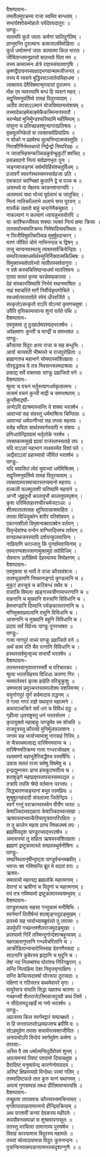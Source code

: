 वैशम्पायनः-  
तमतीतमुपक्रम्य राजा स्वमिव बान्धवम् ।  
सभार्यश्शोकमोहार्तः पर्यदेवयदातुरः ॥  
पाण्डुः-  
सतामपि कुले जाताः कर्मणा चातिदुर्गतिम् ।  
प्राप्नुवन्ति दुरात्मानः कामजालविमोहिताः ॥  
कुले धर्मात्मनां जातः कामात्मा किल भारतः ।  
जीवितान्तमनुप्राप्तो बालभावे पिता मम ॥  
तस्य कामात्मनः क्षेत्रे राज्ञस्संयतवागृषिः ।  
कृष्णद्वैपायनस्साक्षाद्भगवान्मामजीजनत् ॥  
तस्य मे व्यसने बुद्धिस्सञ्जातेयमिहाधमा ।  
त्यक्तस्य देवैविषमान्मृगयायां दुरात्मनः ॥  
मोक्ष एव व्यवस्यामि बन्धं हि व्यसनं महत् ।  
सद्वृत्तिमनुवर्तिष्ये तामहं पितुरव्ययाम् ।  
अतीव तपसाऽऽत्मानं योजयिष्याम्यसंशयम् ॥  
तस्मादेकाहमेकाहमेकैकस्मिन्वनस्पतौ ।  
चरन्भैक्षां मुनिर्मुण्डश्चरिष्यामि महीमिमाम् ॥  
पांसुना च प्रतिच्छन्नश्शून्यागारप्रतिश्रयः ।  
वृक्षमूलनिकेतो वा त्यक्तसर्वप्रियाप्रियः ॥  
न शोको न प्रहर्षश्च तुल्यनिन्दात्मसंस्तुतिः ।  
निराशीर्निर्नमस्कारो निर्द्वन्द्वो निष्परिग्रहः ॥  
न जात्वभिहसन्कञ्चिन्नकुर्वन्भ्रुकुटीं क्वचित् ॥  
प्रसन्नवदनो नित्यं सर्वप्राणभृतः पुनः ।  
जङ्गमाजङ्गमं सर्वमविहिंसंश्चतुर्विधम् ॥  
प्रजावर्गे स्ववर्गस्थस्समस्सर्वप्रजाः प्रति ।  
एककालं चरन्भिक्षां कुलानि द्वे च पञ्च च ॥  
असम्भवे वा भैक्षस्य चरन्ननशनान्यपि ।  
अल्पमल्पं यथा भोज्यं पूर्वलाभं च जातुचित् ।  
नित्यं नातिचरँल्लाभे अलाभे सप्त पूरयन् ॥  
वास्यैकं तक्षतो बाहुं चन्दनेनैकमुक्षतः ।  
नाकल्याणं न कल्याणं ध्यायन्नुभययोरपि ॥  
याः काश्चिज्जीवता शक्याः त्यक्तं नित्यं क्षमाः क्रियाः ।  
तास्सर्वास्समतिक्रम्य निमेषादिव्यवस्थितः ॥  
न जिजीविषुवत्किञ्चिन्न मुमूर्षुवदाचरन् ।  
मरणं जीवितं चोभे नाभिनन्दन्न च द्विषन् ॥  
तासु चाप्यनवस्थासु त्यक्तसर्वक्रियेन्द्रियः ।  
सम्परित्यक्तधर्मार्थस्सुनिर्निक्तात्मकिल्बिषः ॥  
विमुक्तस्सर्वपापेभ्यो व्यतीतस्सर्ववागुराः ।  
न वशे कस्यचित्तिष्ठन्सधर्मा मातरिश्वनः ॥  
एतया सततं वृत्त्या चरन्नेवम्प्रकारया ।  
देहं संस्कारयिष्यामि निर्भयं स्थानमाश्रितः ॥  
नाहं श्वाचरिते मार्गे निर्वीर्यकृपणोचिते ।  
स्वधर्मात्सततापेते रमेयं धीरवर्जिते ॥  
सत्कृतोऽसत्कृतो वाऽपि योऽन्यां कृपणचक्षुषा ।  
उपैति वृत्तिकामत्वात्स शुनां वर्तते पथि ॥  
वैशम्पायनः-  
एवमुक्त्वा तु दुःखार्तमपश्यद्भरतर्षभः ।  
अवेक्षमाणः कुन्तीं च मान्द्रीं च समभाषत ॥  
पाण्डुः-  
कौसल्या विदुरः क्षत्ता राजा च सह बन्धुभिः ।  
आर्या सत्यवती भीष्मस्ते च राजपुरोहिताः ॥  
ब्राह्मणाश्च महाभागे सोमपास्संशितव्रताः ।  
पौरवृद्धाश्च ये तत्र निवसन्त्यस्मदाश्रयाः ॥  
प्रसाद्य सर्वे वक्तव्याः पाण्डुः प्रव्राजितो वने ॥  
वैशम्पायनः-  
श्रुत्वा च वचनं भर्तुस्त्यागधर्मकृतात्मनः ।  
तत्समं वचनं कुन्ती माद्री च समभाषताम् ॥  
कुन्तीमाद्र्यौ-  
अन्येऽपि ह्याश्रमास्सन्ति ये शक्या भरतर्षभ ।  
आवाभ्यां सह संवस्तुं धर्ममाश्रित्य चिन्तिताः ॥  
आवाभ्यां धर्मपत्नीभ्यां सह तप्त्वा महत्तपः ।  
वसेह भविता सार्थस्स्वर्गस्यापि न संशयः ॥  
प्रणिधायेन्द्रियग्रामं भर्तृलोके नरर्षभ ।  
त्यक्तकामसुखे ह्यावां राजंस्तप्स्यावहे तपः ॥  
यदि वाऽऽवां महाभाग त्यक्ष्यस्येव विशां पते ।  
अद्यैवाऽऽवां प्रहास्यावो जीवितं भरतर्षभ ॥  
पाण्डुः-  
यदि व्यवसितं त्वेवं युवाभ्यां धर्ममिश्रितम् ।  
सद्वृत्तिमनुवर्तिष्ये तामहं पितुरव्ययाम् ॥  
त्यक्तग्राम्यसमाचारस्तप्यमानो महत्तपः ।  
वल्कली फलमूलाशी चरिष्यामि महावने ॥  
अग्नौ जुह्वदुभौ कालावुभौ कालावुपस्पृशन् ।  
कृशः परिमिताहारश्चीरचर्मजटाधरः ॥  
शीतवातातपसहः क्षुत्पिपासाश्रमाहितः ।  
तपसा विधियुक्तेन शरीरं परिशोषयन् ॥  
एकान्तशीलो विमृशन्पक्वापक्वेन वर्तयन् ।  
पितृन्देवांश्च वन्येन वाग्भिरद्भिश्च तर्पयन् ॥  
वानप्रस्थजनस्यापि दर्शयन्कुलवासिनः ।  
नाप्रियाणि चरञ्जातु किं पुनर्ग्रामवासिनाम् ॥  
एवमारण्यशास्त्राणामुक्तमुग्रं तपोविधिम् ।  
सेवमानः प्रतीक्षिष्ये देहस्यास्य विमोक्षणम् ॥  
वैशम्पायनः-  
एवमुक्त्वा स भार्ये ते राजा कौरववंशजः ।  
ततश्चूडामणिं निष्कानङ्गदे कुण्डलानि च ॥  
मुकुटं हारसूत्रं च कटिबन्धं तथैव च ।  
वासांसि विमलाः खङ्गास्स्त्रीणामाभरणानि च ॥  
वाहनानि च मुख्यानि शस्त्राणि विविधानि च ।  
हेमभाण्डानि दिव्यानि पर्यङ्कास्तरणानि च ॥  
मणिमुक्ताप्रवालानि वसूनि विविधानि च ।  
आसनानि च मुख्यानि बहूनि विविधानि च ।   
प्रदाय सर्वं विप्रेभ्यः पाण्डुः पुनरभाषत ॥  
पाण्डुः-  
गत्वा नागपुरं वाच्यं पाण्डुः प्रव्राजितो वने ॥  
अर्थं कामं रतिं चैव रत्नानि विविधानि च ।  
व्रस्थस्सर्वमुत्सृज्य सभार्यो भरतर्षभ ॥  
वैशम्पायनः-  
ततस्तस्यानुयातारस्सर्वे च परिचारकाः ।  
श्रुत्वा भरतसिंहस्य विधिधाः करुणा गिरः ।  
भममार्तस्वरं कृत्वा हाहेति परिचुक्रुशुः ॥  
उष्णमास्रं प्रमुञ्चन्तस्तमालोक्य यशस्विनम् ।  
ययुर्नागपुरं तूर्णं सर्वमादाय तद्धनम् ॥  
ते गत्वा नगरं राज्ञे यथावृत्तं महात्मने ।  
कथयाञ्चक्रिरे सर्वं धनं च विविधं ददुः ॥  
गृहीत्वा धृतराष्ट्रस्तु धनं भरतर्सत्तम ।  
कृपायुक्तो महाबाहुः पाण्डुमेव स्म शोचति ॥  
राजपुत्रस्तु कौरव्यो मुनिर्मूलफलाशनः ।  
जगाम सह भार्याभ्यामाशु नागसहं गिरिम् ॥  
स चैत्ररथमासाद्य वारिषेणमवाप्य च ।  
वारिषेणमतिक्रम्य गत्वा गन्धरजोवहम् ॥  
रक्ष्यमाणो महाभूतैस्सिद्धैश्च परमर्षिभिः ।  
उवास सततं राजा समेषु विषमेषु च ॥  
इन्द्रद्युम्नसरः प्राप्य हंसकूटमतीत्य च ।  
शतशृङ्गे महाप्राज्ञस्तापसस्समपद्यत ॥  
तत्रापि तपसि श्रेष्ठे वर्तमानः परन्तपः ।  
सिद्धचारणसङ्घानां बभूव परमप्रियः ॥  
शुश्रूषुरनहंवादी संयतात्मा जितेन्द्रियः ।  
स्वर्गं गन्तुं पराक्रान्तस्स्वेन वीर्येण भारत ॥  
केषाञ्चिदभवद्भ्राता केषाञ्चिदभवत्सखा ।  
ऋषयस्त्वभवत्कैश्चित्पुत्रवत्परिरक्षितः ॥  
स तु कालेन महता प्राप्य निष्कल्मषं तपः ।  
ब्रह्मर्षिसदृशः पाण्डुरभवद्भरतर्षभ ॥  
अमावास्यां तु सहिता ऋषयस्संशितव्रताः ।  
ब्रह्माणं द्रष्टुकामास्ते सम्प्रतस्थुर्मनीषिणः ॥  
पाण्डुः-  
सम्प्रस्थितानृषीन्दृष्ट्वा पाण्डुर्वचनमब्रवीत् ।  
भवन्तः क्व गमिष्यन्ति ब्रूत मे वदतां वराः ॥  
ऋषयः-  
समावायो महानद्य ब्रह्मलोके महात्मनाम् ।  
देवानां च ऋषीणां च पितॄणां च महात्मनाम् ॥  
वयं तत्र गमिष्यामो द्रष्टुकामास्स्वयम्भुवम् ॥  
वैशम्पायनः-  
पाण्डुरुत्थाय सहसा गन्तुकामं मनीषिभिः ।  
स्वर्गमार्गं तितीर्षन्तं शतशृङ्गादुदङ्मुखम् ।  
प्रतस्थे सह भार्याभ्यामब्रुवंस्ते तु तापसाः ॥  
उपर्युपरि गच्छन्तश्शैलराजमुदङ्मुखाः ।  
प्रपश्यामो गिरिं तस्मिन्दुर्गान्देशान्बहून्वयम् ॥  
यक्षराक्षसगुप्तानि गन्धर्वचरितानि च ।  
आक्रीडितान्यप्सरोभिस्सह देवगणैस्सदा ॥  
सादनानि कुबेरस्य हृद्यानि च मृदूनि च ।  
तेषां नदं नितम्बांश्च घोरांश्च गिरिगह्वरान् ॥  
सन्ति नित्यहिमा देशा निवृत्तमृगपक्षिणः ।  
सन्ति केचित्सदावर्षा घोररूपा दुरासदाः ॥  
पक्षिणां न गतिस्तत्र कथमेवापरे मृगाः ।  
वायुरेवात्र संयाति सिद्धा यक्षाश्च चारणाः ॥  
गच्छन्त्यौ शैलराजेऽस्मिन्राजपुत्र्यौ कथं त्विमे ।  
न सीदेतामदुःखार्हे मा गमो भरतर्षभ ॥  
पाण्डुः-  
अप्रजस्य किल स्वर्गमद्वारं सम्प्रचक्षते ।  
स हि सन्तापतप्तोऽहमप्रजश्च ब्रवीमि वः ॥  
सोऽहमुग्रेण तपसा सभार्यस्त्यक्तजीवितः ।  
अनपत्योऽपि विन्देयं स्वर्गमुग्रेण कर्मणा ॥  
तापसाः-  
अस्ति वै तव धर्मात्मन्विदुर्देवोपमं शुभम् ।  
अपत्यमनघं त्विष्टं पश्यामो दिव्यचक्षुषा ॥  
दैवादिष्टं मनुष्ययेन्द्र कारणेनोपपादय ।  
अरिष्टं क्षिप्रमव्यग्रो विन्देथाः परमां गतिम् ॥  
तस्मादिष्टफले तात कुरु यत्नं यथागमम् ।  
अपत्यं गुणसम्पन्नं लब्धा प्रीतिमवाप्यस्यसि ॥  
वैशम्पायनः-  
तच्छ्रुत्वा तापसवचः कौरव्यस्समचिन्तयत् ।  
मृगशापादपहतामात्मनो हीन्द्रियक्रियाम् ॥  
अथ पारशवीं कन्यां देवकस्य महीपतेः ।  
रूपयौवनसम्पन्नां स शुश्रावापगासुतः ॥  
ततस्तु वरयित्वा तामानाय्य पुरुषर्षभः ।  
विवाहं कारयामास विदुरस्य महामतेः ॥  
तस्यां चोत्पादयामास विदुरः कुरुनन्दनः ।  
पुत्रान्विनयसम्पन्नानात्मनस्सदृशान्गुणैः ॥ ॥  
